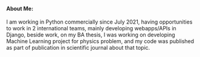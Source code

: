 #### About Me:
I am working in Python commercially since July 2021, having opportunities to work in 2 international teams, mainly developing webapps/APIs in Django, beside work, on my BA thesis, I was working on developing Machine Learning project for physics problem, and my code was published as part of publication in scientific journal about that topic.


<!--
**Tasari/Tasari** is a ✨ _special_ ✨ repository because its `README.md` (this file) appears on your GitHub profile.

Here are some ideas to get you started:

- 🔭 I’m currently working on ...
- 🌱 I’m currently learning ...
- 👯 I’m looking to collaborate on ...
- 🤔 I’m looking for help with ...
- 💬 Ask me about ...
- 📫 How to reach me: ...
- 😄 Pronouns: ...
- ⚡ Fun fact: ...
-->
